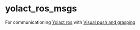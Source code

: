 # yolact_ros_msgs

For communicationing [Yolact ros](https://github.com/Geonhee-LEE/yolact_ros) with [Visual push and grasping](https://github.com/Geonhee-LEE/visual-pushing-grasping) 
